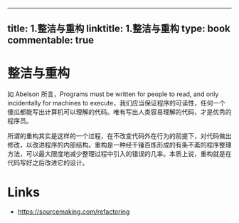 
---
title: 1.整洁与重构
linktitle: 1.整洁与重构
type: book
commentable: true
---

# 整洁与重构

如 Abelson 所言，Programs must be written for people to read, and only incidentally for machines to execute，我们应当保证程序的可读性，任何一个傻瓜都能写出计算机可以理解的代码。唯有写出人类容易理解的代码，才是优秀的程序员。

所谓的重构其实是这样的一个过程，在不改变代码外在行为的前提下，对代码做出修改，以改进程序的内部结构。重构是一种经千锤百炼形成的有条不紊的程序整理方法，可以最大限度地减少整理过程中引入的错误的几率。本质上说，重构就是在代码写好之后改进它的设计。

# Links

- https://sourcemaking.com/refactoring

    
